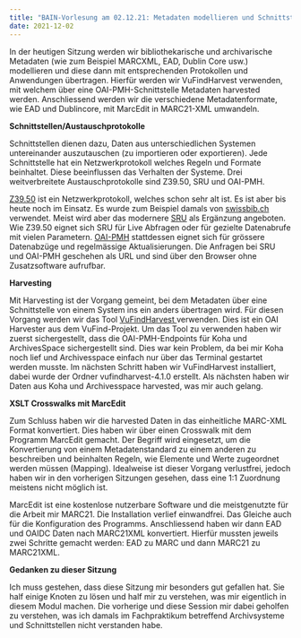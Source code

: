 ```yaml
---
title: "BAIN-Vorlesung am 02.12.21: Metadaten modellieren und Schnittstellen nutzen (1/2)"
date: 2021-12-02
---
```


<p>In der heutigen Sitzung werden wir bibliothekarische und archivarische Metadaten (wie zum Beispiel MARCXML, EAD, Dublin Core usw.) modellieren und diese dann mit entsprechenden Protokollen und Anwendungen übertragen. Hierfür werden wir VuFindHarvest verwenden, mit welchem über eine OAI-PMH-Schnittstelle Metadaten harvested werden. Anschliessend werden wir die verschiedene Metadatenformate, wie EAD und Dublincore, mit MarcEdit in MARC21-XML umwandeln. </p>

<p><b>Schnittstellen/Austauschprotokolle</b></p>

<p>Schnittstellen dienen dazu, Daten aus unterschiedlichen Systemen untereinander auszutauschen (zu importieren oder exportieren). Jede Schnittstelle hat ein Netzwerkprotokoll welches Regeln und Formate beinhaltet. Diese beeinflussen das Verhalten der Systeme. Drei weitverbreitete Austauschprotokolle sind Z39.50, SRU und OAI-PMH. </p>

<p><a href="https://www.loc.gov/z3950/agency/">Z39.50</a> ist ein Netzwerkprotokoll, welches schon sehr alt ist. Es ist aber bis heute noch im Einsatz. Es wurde zum Beispiel damals von <a href="https://wiki.koha-community.org/wiki/Configure_Z39.50/SRU_targets ">swissbib.ch</a> verwendet. Meist wird aber das modernere <a href="https://www.loc.gov/standards/sru/">SRU</a> als Ergänzung angeboten. Wie Z39.50 eignet sich SRU für Live Abfragen oder für gezielte Datenabrufe mit vielen Parametern. <a href="https://www.openarchives.org/pmh/">OAI-PMH</a> stattdessen eignet sich für grössere Datenabzüge und regelmässige Aktualisierungen. Die Anfragen bei SRU und OAI-PMH geschehen als URL und sind über den Browser ohne Zusatzsoftware aufrufbar. </p>

<p><b>Harvesting</b></p>

<p>Mit Harvesting ist der Vorgang gemeint, bei dem Metadaten über eine Schnittstelle von einem System ins ein anders übertragen wird. Für diesen Vorgang werden wir das Tool <a href="https://github.com/vufind-org/vufindharvest">VuFindHarvest </a> verwenden. Dies ist ein OAI Harvester aus dem VuFind-Projekt. Um das Tool zu verwenden haben wir zuerst sichergestellt, dass die OAI-PMH-Endpoints für Koha und ArchivesSpace sichergestellt sind. Dies war kein Problem, da bei mir Koha noch lief und Archivesspace einfach nur über das Terminal gestartet werden musste. Im nächsten Schritt haben wir VuFindHarvest installiert, dabei wurde der Ordner vufindharvest-4.1.0 erstellt. Als nächsten haben wir Daten aus Koha und Archivesspace harvested, was mir auch gelang. </p>

<p><b>XSLT Crosswalks mit MarcEdit</b></p>

<p>Zum Schluss haben wir die harvested Daten in das einheitliche MARC-XML Format konvertiert. Dies haben wir über einen Crosswalk mit dem Programm MarcEdit gemacht. Der Begriff wird eingesetzt, um die Konvertierung von einem Metadatenstandard zu einem anderen zu beschreiben und beinhalten Regeln, wie Elemente und Werte zugeordnet werden müssen (Mapping). Idealweise ist dieser Vorgang verlustfrei, jedoch haben wir in den vorherigen Sitzungen gesehen, dass eine 1:1 Zuordnung meistens nicht möglich ist. </p>

<p> MarcEdit ist eine kostenlose nutzerbare Software und die meistgenutzte für die Arbeit mir MARC21. Die Installation verlief einwandfrei. Das Gleiche auch für die Konfiguration des Programms. Anschliessend haben wir dann EAD und OAIDC Daten nach MARC21XML konvertiert. Hierfür mussten jeweils zwei Schritte gemacht werden: EAD zu MARC und dann MARC21 zu MARC21XML. </p>

<p><b>Gedanken zu dieser Sitzung</b></p>

<p>Ich muss gestehen, dass diese Sitzung mir besonders gut gefallen hat. Sie half einige Knoten zu lösen und half mir zu verstehen, was mir eigentlich in diesem Modul machen. Die vorherige und diese Session mir dabei geholfen zu verstehen, was ich damals im Fachpraktikum betreffend Archivsysteme und Schnittstellen nicht verstanden habe. </p>
